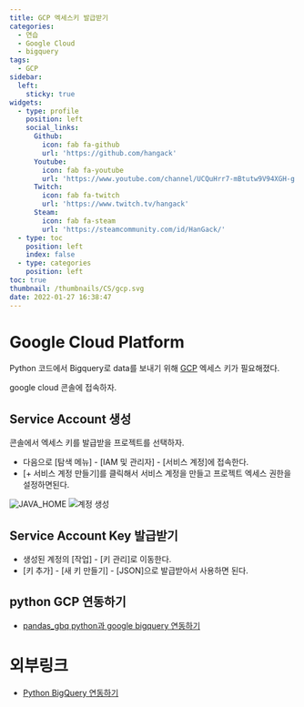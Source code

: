 ```yaml
---
title: GCP 엑세스키 발급받기
categories:
  - 연습
  - Google Cloud
  - bigquery
tags:
  - GCP
sidebar:
  left:
    sticky: true
widgets:
  - type: profile
    position: left
    social_links:
      Github:
        icon: fab fa-github
        url: 'https://github.com/hangack'
      Youtube:
        icon: fab fa-youtube
        url: 'https://www.youtube.com/channel/UCQuHrr7-mBtutw9V94XGH-g'
      Twitch:
        icon: fab fa-twitch
        url: 'https://www.twitch.tv/hangack'
      Steam:
        icon: fab fa-steam
        url: 'https://steamcommunity.com/id/HanGack/'
  - type: toc
    position: left
    index: false
  - type: categories
    position: left
toc: true
thumbnail: /thumbnails/CS/gcp.svg
date: 2022-01-27 16:38:47
---
```


# Google Cloud Platform

Python 코드에서 Bigquery로 data를 보내기 위해 [GCP](https://cloud.google.com/?authuser=1) 엑세스 키가 필요해졌다.

google cloud 콘솔에 접속하자.


## Service Account 생성

콘솔에서 엑세스 키를 발급받을 프로젝트를 선택하자.

 - 다음으로 [탐색 메뉴] - [IAM 및 관리자] - [서비스 계정]에 접속한다.
 - [+ 서비스 계정 만들기]를 클릭해서 서비스 계정을 만들고 프로젝트 엑세스 권한을 설정하면된다.

![JAVA_HOME](/images/2202/pyspark-설치/JAVA_HOME.png)
![계정 생성](/images/2202/GCP-key/권한.png)


## Service Account Key 발급받기

 - 생성된 계정의 [작업] - [키 관리]로 이동한다.
 - [키 추가] - [새 키 만들기] - [JSON]으로 발급받아서 사용하면 된다.


## python GCP 연동하기
 - [pandas_gbq python과 google bigquery 연동하기](https://hangack.github.io/2022/02/16/Codding/Python/SQL/pandas_gbq-python-google-bigquery/)


# 외부링크
 - [Python BigQuery 연동하기](https://wooiljeong.github.io/python/python-bigquery/)